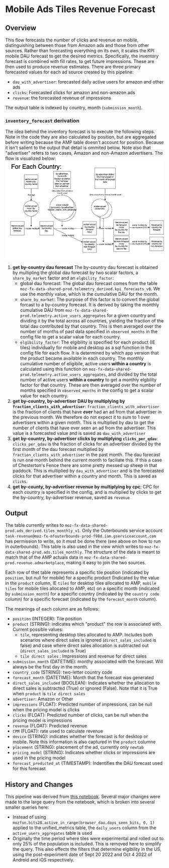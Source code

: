 # Mobile Ads Tiles Revenue Forecast

## Overview
This flow forecasts the number of clicks and revenue on mobile, distinguishing between those from Amazon ads and those from other sources. Rather than forecasting everything on its own, it scales the KPI mobile DAU forecast to get the desired metrics. Specifically, the inventory forecast is combined with fill rates, to get future impressions. These are then used to produce revenue estimates.  There are three primary forecasted values for each ad source created by this pipeline:

- `dau_with_advertiser`:  forecasted daily active users for amazon and other ads
- `clicks`: Forecasted clicks for amazon and non-amazon ads
- `revenue`: the forecasted revenue of impressions

The output table is indexed by country, month (`submission_month`).

### `inventory_forecast` derivation
The idea behind the inventory forecast is to execute the following steps.  Note in the code they are also calculated by position,
but are aggregated before writing because the AMP table doesn't account for position.  Because it isn't salient to the output
that detail is ommited below.  Note also that "advertiser" refers to two cases, Amazon and non-Amazon advertisers.  The flow is visualized below:
![inventory forecast flow diagram](mobile_tiles_flow.drawio.png)
1. **get by-country dau forecast** The by-country dau forecast is obtained by multipling the global dau forecast by two scalar factors, a `share_by_market` factor and an `elgbility_factor`:
   - global dau forecast: The global dau forecast comes from the table `moz-fx-data-shared-prod.telemetry_derived.kpi_forecasts_v0`.  We use the monthly value, which is the cumulative DAU for the month.
   - `share_by_market`:  The purpose of this factor is to convert the global forcast to a by-country forecast.  It is derived by taking the monthly cumulative DAU from `moz-fx-data-shared-prod.telemetry.active_users_aggregates` for a given country and dividing it by the total across all countries, yielding the fraction of the total dau contributed by that country.  This is then averaged over the number of months of past data specified in `observed_months` in the config file to get a scalar value for each country.
   -  `elgibility_factor`: The elgibility is specified for each product (IE tiles) individually for mobile and desktop as a sql function in the config file for each flow.  It is determined by which app version that the product became available in each country.  The monthly cumulative number of eligibile, active users **within a country** is calculated using this function on `moz-fx-data-shared-prod.telemetry.active_users_aggregates`, and divided by the total number of active users **within a country** to get a monthly elgbility factor for that country.  These are then averaged over the number of months specified in `observed_months` in the config to get a scalar value for each country.
2. **get by-country, by-advertiser DAU by multiplying by `fraction_clients_with_advertiser`**: `fraction_clients_with_advertiser` is the fraction of clients that have ***ever*** had an ad from that advertiser in the previous month.  We therefore do not expect it to sum to 1 over advertisers within a given month.  This is multiplied by dau to get the number of clients that have ever seen an ad from the advertiser.  This value is a forecasted value and is saved as `dau_with_advertiser`
3. **get by-country, by-advertiser clicks by multiplying `clicks_per_qdau`**:  `clicks_per_qdau` is the fraction of clicks for an advertiser divided by the first month of the dau forecast multiplied by `fraction_clients_with_advertiser` in the past month.  The dau forecast is run one month behind the current month to faciliate this.  If this a case of Chesterton's Fence there are some pretty messed up sheep in that paddock.   This is multiplied by `dau_with_advertiser` and is the forecasted clicks for that advertiser within a country and month.  This is saved as `clicks`.
4. **get by-county, by-advertiser revenue by multiplying by cpc**:  CPC for each country is specified in the config, and is multiplied by clicks to get the by-country, by-advertiser revenue, saved as `revenue`

## Output
The table currently writes to `moz-fx-data-shared-prod.ads_derived.tiles_monthly_v1`.  Only the Outerbounds service account `task-revenue@moz-fx-mfouterbounds-prod-f98d.iam.gserviceaccount.com` has permission to write, so it must be done there (see above on how to run in outerbounds).  This table is also used in the view which writes to `moz-fx-data-shared-prod.ads.tiles_monthly`.  The structure of the data is meant to match that of the AMP actuals data in `moz-fx-data-shared-prod.revenue.admarketplace`, making it easy to join the two sources.

Each row of thet table represents a specific tile position (indicated by `position`, but null for mobile) for a specific product (Indicated by the value in the `product` column, IE `tiles` for desktop tiles allocated to AMP, `mobile tiles` for mobile tiles allocated to AMP, etc) on a specific month (indicated by `submission_month`) for a specific country (indicated by the `country code` column) for a specific forecast (indicated by the `forecast_month` column).  

The meanings of each column are as follows:
   - `position` (INTEGER): Tile position
   - `product` (STRING): indicates which "product" the row is associated with.  Current possible values:
     -  `tile`, representing desktop tiles allocated to AMP.  Includes both scenarios where direct sales is ignored (`direct_sales_included` is false) and case where direct sales allocation is subtracted out (`direct_sales_included` is True)
     -  `tile direct sales` :  Impressions and revenue for direct sales
   - `submission_month` (DATETIME): monthy associated with the forecast.  Will always be the first day in the month.
   - `country_code` (STRING): two-letter country code
   - `forecast_month` (DATETIME):  Month that the forecast was generated
   - `direct_sales_included` (BOOLEAN): Indicates whether the allocation to direct sales is subtracted (True) or ignored (False).  Note that it is True when `product` is `tile direct sales`
   - `advertiser`: Amazon or Other
   - `impressions` (FLOAT):  Predicted number of impressions, can be null when the pricing model is clicks
   - `clicks` (FLOAT):  Predicted number of clicks, can be null when the pricing model is impressions
   - `revenue` (FLOAT): Predicted revenue
   - `CPM` (FLOAT): rate used to calculate revenue
   - `device` (STRING):  indicates whether the forecast is for desktop or mobile.  Note this information is also captured in the `product` columne
   - `placement` (STRING):  placement of the ad, currently only `newtab`
   - `pricing_model` (STRING): Indicates whether clicks or impressions are used in the pricing model
   - `forecast_predicted_at` (TIMESTAMP):  Indentifies the DAU forecast used for this forecast



## History and Changes
This pipeline was derived from [this notebook](https://colab.research.google.com/drive/1qOsjCY8G6mM91FU3ZiOfsSZJRi5CpLOj).  Several major changes were made to the large query from the notebook, which is broken into several smaller queries here:
- Instead of using `mozfun.bits28.active_in_range(browser_dau.days_seen_bits, 0, 1)` applied to the unified_metrics table, the `daily_users` column from the `active_users_aggregates` table is used
- Originally the time period where tiles were experimental and rolled out to only 25% of the population is included.  This is removed here to simplify the query.  This also effects the filters that determine elgibility in the US, using the post-experiment date of Sept 20 2022 and Oct 4 2022 of Android and iOS respectively.